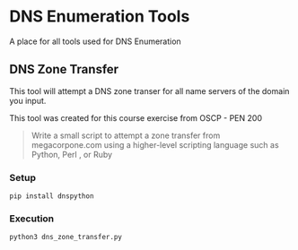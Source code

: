 # DNS Enumeration Tools
A place for all tools used for DNS Enumeration

## DNS Zone Transfer
This tool will attempt a DNS zone transer for all name servers of the domain you input. 

This tool was created for this course exercise from OSCP - PEN 200
> Write a small script to attempt a zone transfer from megacorpone.com using a higher-level scripting language such as Python, Perl , or Ruby

### Setup
```
pip install dnspython
```

### Execution
```
python3 dns_zone_transfer.py
```
